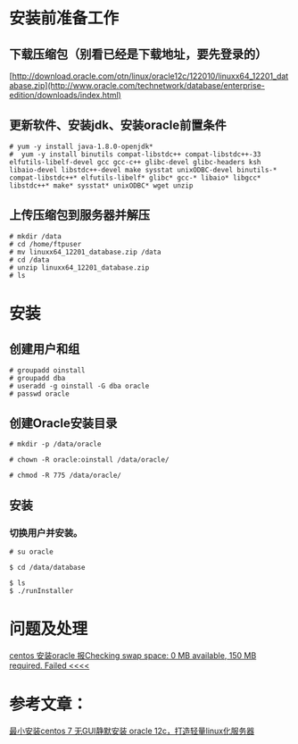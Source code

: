 # 安装前准备工作  
## 下载压缩包（别看已经是下载地址，要先登录的）  
[http://download.oracle.com/otn/linux/oracle12c/122010/linuxx64_12201_database.zip](http://www.oracle.com/technetwork/database/enterprise-edition/downloads/index.html)

## 更新软件、安装jdk、安装oracle前置条件
```
# yum -y install java-1.8.0-openjdk*
#  yum -y install binutils compat-libstdc++ compat-libstdc++-33 elfutils-libelf-devel gcc gcc-c++ glibc-devel glibc-headers ksh libaio-devel libstdc++-devel make sysstat unixODBC-devel binutils-* compat-libstdc++* elfutils-libelf* glibc* gcc-* libaio* libgcc* libstdc++* make* sysstat* unixODBC* wget unzip

```

## 上传压缩包到服务器并解压  

```
# mkdir /data
# cd /home/ftpuser
# mv linuxx64_12201_database.zip /data
# cd /data
# unzip linuxx64_12201_database.zip
# ls 
```

# 安装  
## 创建用户和组    
```  
# groupadd oinstall  
# groupadd dba  
# useradd -g oinstall -G dba oracle  
# passwd oracle  
```  

## 创建Oracle安装目录    
```  
# mkdir -p /data/oracle  

# chown -R oracle:oinstall /data/oracle/  

# chmod -R 775 /data/oracle/  
```  

## 安装   
### 切换用户并安装。
```
# su oracle  

$ cd /data/database  

$ ls  
$ ./runInstaller
```


# 问题及处理  
[centos 安装oracle 报Checking swap space: 0 MB available, 150 MB required. Failed <<<<](https://www.cnblogs.com/a9999/p/6957280.html)  

# 参考文章：
[最小安装centos 7 无GUI静默安装 oracle 12c，打造轻量linux化服务器](https://www.cnblogs.com/mokeyish/p/5531769.html)
